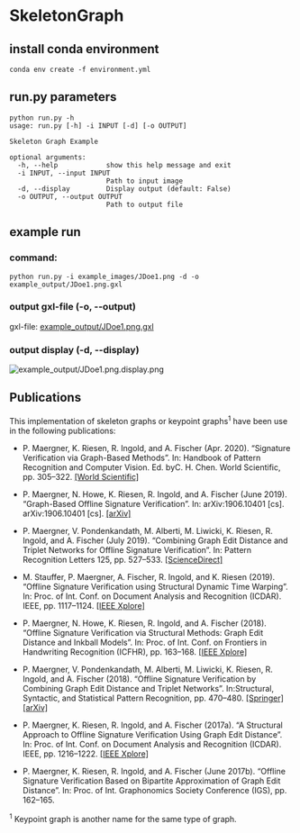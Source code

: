 # SkeletonGraph

## install conda environment
```conda env create -f environment.yml```

## run.py parameters
```
python run.py -h
usage: run.py [-h] -i INPUT [-d] [-o OUTPUT]

Skeleton Graph Example

optional arguments:
  -h, --help            show this help message and exit
  -i INPUT, --input INPUT
                        Path to input image
  -d, --display         Display output (default: False)
  -o OUTPUT, --output OUTPUT
                        Path to output file
```

## example run
### command:
```python run.py -i example_images/JDoe1.png -d -o example_output/JDoe1.png.gxl```

### output gxl-file (-o, --output)
gxl-file: [example_output/JDoe1.png.gxl](example_output/JDoe1.png.gxl)

### output display (-d, --display)
![example_output/JDoe1.png.display.png](example_output/JDoe1.png.display.png)


## Publications
This implementation of skeleton graphs or keypoint graphs<sup>1</sup> have been use in the following publications: 

* P. Maergner, K. Riesen, R. Ingold, and A. Fischer (Apr. 2020). “Signature Verification via Graph-Based Methods”. In: Handbook of Pattern Recognition and Computer Vision. Ed. byC. H. Chen. World Scientific, pp. 305–322.
  [[World Scientific]](https://www.worldscientific.com/doi/10.1142/9789811211072_0016)
  
* P. Maergner, N. Howe, K. Riesen, R. Ingold, and A. Fischer (June 2019). “Graph-Based Offline Signature Verification”. In: arXiv:1906.10401 [cs]. arXiv:1906.10401 [cs].
  [[arXiv]](https://arxiv.org/abs/1906.10401)
  
* P. Maergner, V. Pondenkandath, M. Alberti, M. Liwicki, K. Riesen, R. Ingold, and A. Fischer (July 2019). “Combining Graph Edit Distance and Triplet Networks for Offline Signature Verification”. In: Pattern Recognition Letters 125, pp. 527–533.
  [[ScienceDirect]](https://www.sciencedirect.com/science/article/abs/pii/S0167865519301850)
  
* M. Stauffer, P. Maergner, A. Fischer, R. Ingold, and K. Riesen (2019). “Offline Signature Verification using Structural Dynamic Time Warping”. In: Proc. of Int. Conf. on Document Analysis and Recognition (ICDAR). IEEE, pp. 1117–1124.
  [[IEEE Xplore]](https://ieeexplore.ieee.org/abstract/document/8978181)
  
* P. Maergner, N. Howe, K. Riesen, R. Ingold, and A. Fischer (2018). “Offline Signature Verification via Structural Methods: Graph Edit Distance and Inkball Models”. In: Proc. of Int. Conf. on Frontiers in Handwriting Recognition (ICFHR), pp. 163–168.
  [[IEEE Xplore]](https://ieeexplore.ieee.org/document/8563244)
  
* P. Maergner, V. Pondenkandath, M. Alberti, M. Liwicki, K. Riesen, R. Ingold, and A. Fischer (2018). “Offline Signature Verification by Combining Graph Edit Distance and Triplet Networks”. In:Structural, Syntactic, and Statistical Pattern Recognition, pp. 470–480.
  [[Springer]](https://link.springer.com/chapter/10.1007%2F978-3-319-97785-0_45)
  [[arXiv]](https://arxiv.org/abs/1810.07491)
  
* P. Maergner, K. Riesen, R. Ingold, and A. Fischer (2017a). “A Structural Approach to Offline Signature Verification Using Graph Edit Distance”. In: Proc. of Int. Conf. on Document Analysis and Recognition (ICDAR). IEEE, pp. 1216–1222.
  [[IEEE Xplore]](https://ieeexplore.ieee.org/document/8270132)
  
* P. Maergner, K. Riesen, R. Ingold, and A. Fischer (June 2017b). “Offline Signature Verification Based on Bipartite Approximation of Graph Edit Distance”. In: Proc. of Int. Graphonomics Society Conference (IGS), pp. 162–165.



<sup>1</sup> Keypoint graph is another name for the same type of graph.